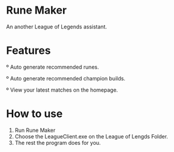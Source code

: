 # Rune Maker
An another League of Legends assistant.

# Features
º Auto generate recommended runes.

º Auto generate recommended champion builds.

º View your latest matches on the homepage.

# How to use
1. Run Rune Maker
2. Choose the LeagueClient.exe on the League of Lengds Folder.
3. The rest the program does for you.
